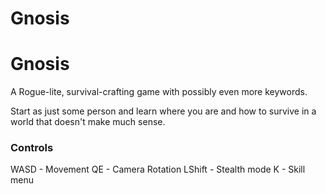 # Gnosis

# Gnosis
A Rogue-lite, survival-crafting game with possibly even more keywords.


Start as just some person and learn where you are and how to survive in a world that doesn't make much sense.


### Controls
WASD - Movement
QE   - Camera Rotation
LShift - Stealth mode
K - Skill menu

